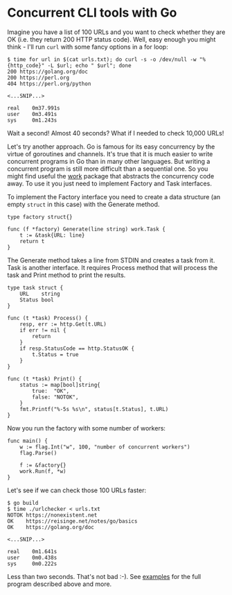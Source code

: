 # Concurrent CLI tools with Go

Imagine you have a list of 100 URLs and you want to check whether they are OK
(i.e. they return 200 HTTP status code). Well, easy enough you might think - 
I'll run `curl` with some fancy options in a for loop:

```
$ time for url in $(cat urls.txt); do curl -s -o /dev/null -w "%{http_code}" -L $url; echo " $url"; done
200 https://golang.org/doc
200 https://perl.org
404 https://perl.org/python

<...SNIP...>

real	0m37.991s
user	0m3.491s
sys     0m1.243s
```

Wait a second! Almost 40 seconds? What if I needed to check 10,000 URLs!

Let's try another approach. Go is famous for its easy concurrency by the
virtue of goroutines and channels. It's true that it is much easier to write
concurrent programs in Go than in many other languages. But writing a
concurrent program is still more difficult than a sequential one. So you
might find useful the [work](https://github.com/jreisinger/work) package that
abstracts the concurrency code away. To use it you just need to implement
Factory and Task interfaces.

To implement the Factory interface you need to create a data structure (an
empty `struct` in this case) with the Generate method.

```
type factory struct{}

func (f *factory) Generate(line string) work.Task {
	t := &task{URL: line}
	return t
}
```

The Generate method takes a line from STDIN and creates a task from it. Task
is another interface. It requires Process method that will process the task
and Print method to print the results.

```
type task struct {
	URL    string
	Status bool
}

func (t *task) Process() {
	resp, err := http.Get(t.URL)
	if err != nil {
		return
	}
	if resp.StatusCode == http.StatusOK {
		t.Status = true
	}
}

func (t *task) Print() {
	status := map[bool]string{
		true:  "OK",
		false: "NOTOK",
	}
	fmt.Printf("%-5s %s\n", status[t.Status], t.URL)
}
```

Now you run the factory with some number of workers:

```
func main() {
	w := flag.Int("w", 100, "number of concurrent workers")
	flag.Parse()

	f := &factory{}
	work.Run(f, *w)
}
```

Let's see if we can check those 100 URLs faster:

```
$ go build
$ time ./urlchecker < urls.txt
NOTOK https://nonexistent.net
OK    https://reisinge.net/notes/go/basics
OK    https://golang.org/doc

<...SNIP...>

real	0m1.641s
user	0m0.438s
sys     0m0.222s
```

Less than two seconds. That's not bad :-). See
[examples](https://github.com/jreisinger/work/tree/main/examples) for the
full program described above and more.